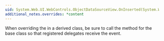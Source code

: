 ```yaml
---
uid: System.Web.UI.WebControls.ObjectDataSourceView.OnInserted(System.Web.UI.WebControls.ObjectDataSourceStatusEventArgs)
additional_notes.overrides: *content
---
```


<p>When overriding the <xref href="System.Web.UI.WebControls.ObjectDataSourceView.OnInserted(System.Web.UI.WebControls.ObjectDataSourceStatusEventArgs)"></xref> in a derived class, be sure to call the <xref href="System.Web.UI.WebControls.ObjectDataSourceView.OnInserted(System.Web.UI.WebControls.ObjectDataSourceStatusEventArgs)"></xref> method for the base class so that registered delegates receive the event.</p>


